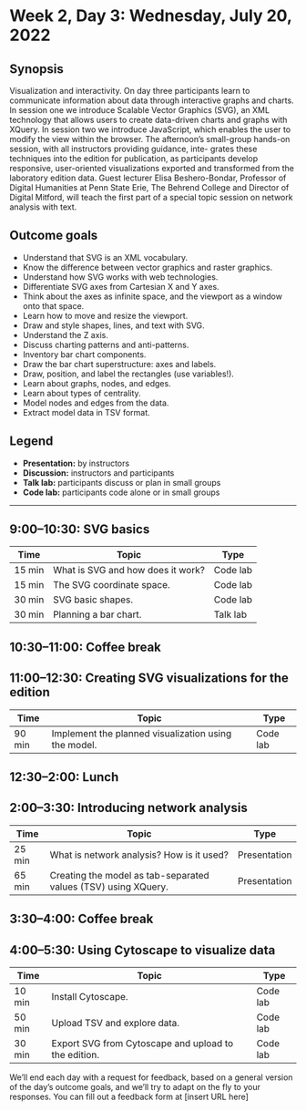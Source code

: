 # Week 2, Day 3: Wednesday, July 20, 2022
## Synopsis

Visualization and interactivity. On day three participants learn to communicate
                information about data through interactive graphs and charts. In session one we
                introduce Scalable Vector Graphics (SVG), an XML technology that allows users to
                create data-driven charts and graphs with XQuery. In session two we introduce
                JavaScript, which enables the user to modify the view within the browser. The
                afternoon’s small-group hands-on session, with all instructors providing guidance,
                inte- grates these techniques into the edition for publication, as participants
                develop responsive, user-oriented visualizations exported and transformed from the
                laboratory edition data. Guest lecturer Elisa Beshero-Bondar, Professor of Digital
                Humanities at Penn State Erie, The Behrend College and Director of Digital Mitford,
                will teach the first part of a special topic session on network analysis with
                text.

## Outcome goals
* Understand that SVG is an XML vocabulary.
* Know the difference between vector graphics and raster graphics.
* Understand how SVG works with web technologies.
* Differentiate SVG axes from Cartesian X and Y axes.
* Think about the axes as infinite space, and the viewport as a window onto that space.
* Learn how to move and resize the viewport.
* Draw and style shapes, lines, and text with SVG.
* Understand the Z axis.
* Discuss charting patterns and anti-patterns.
* Inventory bar chart components.
* Draw the bar chart superstructure: axes and labels.
* Draw, position, and label the rectangles (use variables!).
* Learn about graphs, nodes, and edges.
* Learn about types of centrality.
* Model nodes and edges from the data.
* Extract model data in TSV format.

## Legend

* **Presentation:** by instructors
* **Discussion:** instructors and participants
* **Talk lab:** participants discuss or plan in small groups
* **Code lab:** participants code alone or in small groups

* * *
## 9:00–10:30: SVG basics

Time | Topic | Type
---- | ---- | ---- 
15 min | What is SVG and how does it work? | Code lab
15 min | The SVG coordinate space. | Code lab
30 min | SVG basic shapes. | Code lab
30 min | Planning a bar chart. | Talk lab

## 10:30–11:00: Coffee break

## 11:00–12:30: Creating SVG visualizations for the edition

Time | Topic | Type
---- | ---- | ---- 
90 min | Implement the planned visualization using the model. | Code lab

## 12:30–2:00: Lunch

## 2:00–3:30: Introducing network analysis

Time | Topic | Type
---- | ---- | ---- 
25 min | What is network analysis? How is it used? | Presentation
65 min | Creating the model as tab-separated values (TSV) using XQuery. | Presentation

## 3:30–4:00: Coffee break

## 4:00–5:30: Using Cytoscape to visualize data

Time | Topic | Type
---- | ---- | ---- 
10 min | Install Cytoscape. | Code lab
50 min | Upload TSV and explore data. | Code lab
30 min | Export SVG from Cytoscape and upload to the edition. | Code lab

We’ll end each day with a request for feedback, based on a general version of the day’s outcome goals, and we’ll try to adapt on the fly to your responses. You can fill out a feedback form at [insert URL here]